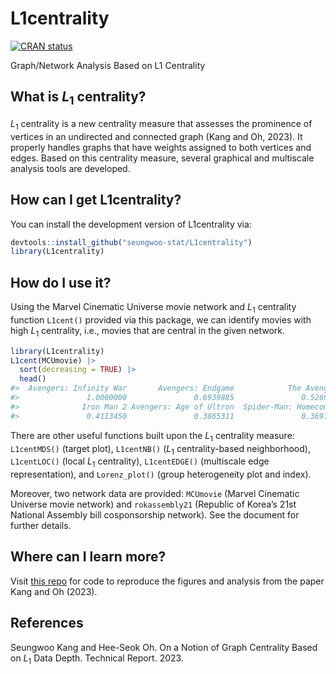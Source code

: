 
<!-- README.md is generated from README.Rmd. Please edit that file -->

# L1centrality

<!-- badges: start -->

[![CRAN
status](https://www.r-pkg.org/badges/version/L1centrality)](https://CRAN.R-project.org/package=L1centrality)
<!-- badges: end -->

Graph/Network Analysis Based on L1 Centrality

## What is *L*<sub>1</sub> centrality?

*L*<sub>1</sub> centrality is a new centrality measure that assesses the
prominence of vertices in an undirected and connected graph (Kang and
Oh, 2023). It properly handles graphs that have weights assigned to both
vertices and edges. Based on this centrality measure, several graphical
and multiscale analysis tools are developed.

## How can I get L1centrality?

You can install the development version of L1centrality via:

``` r
devtools::install_github("seungwoo-stat/L1centrality")
library(L1centrality)
```

## How do I use it?

Using the Marvel Cinematic Universe movie network and *L*<sub>1</sub>
centrality function `L1cent()` provided via this package, we can
identify movies with high *L*<sub>1</sub> centrality, i.e., movies that
are central in the given network.

``` r
library(L1centrality)
L1cent(MCUmovie) |> 
  sort(decreasing = TRUE) |> 
  head()
#>  Avengers: Infinity War       Avengers: Endgame            The Avengers 
#>               1.0000000               0.6939885               0.5269421 
#>              Iron Man 2 Avengers: Age of Ultron  Spider-Man: Homecoming 
#>               0.4113450               0.3865311               0.3691427
```

There are other useful functions built upon the *L*<sub>1</sub>
centrality measure: `L1centMDS()` (target plot), `L1centNB()`
(*L*<sub>1</sub> centrality-based neighborhood), `L1centLOC()` (local
*L*<sub>1</sub> centrality), `L1centEDGE()` (multiscale edge
representation), and `Lorenz_plot()` (group heterogeneity plot and
index).

Moreover, two network data are provided: `MCUmovie` (Marvel Cinematic
Universe movie network) and `rokassembly21` (Republic of Korea’s 21st
National Assembly bill cosponsorship network). See the document for
further details.

## Where can I learn more?

Visit [this repo](https://github.com/seungwoo-stat/L1centrality-paper)
for code to reproduce the figures and analysis from the paper Kang and
Oh (2023).

## References

Seungwoo Kang and Hee-Seok Oh. On a Notion of Graph Centrality Based on
*L*<sub>1</sub> Data Depth. Technical Report. 2023.
